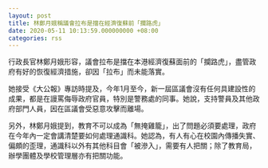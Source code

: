```yaml
---
layout: post
title: 林鄭月娥稱議會拉布是擋在經濟復蘇前「攔路虎」
date: 2020-05-11 10:13:59.000000000 +08:00
categories: rss
---
```


行政長官林鄭月娥形容，議會拉布是擋在本港經濟復蘇面前的「攔路虎」，盡管政府有好的恢復經濟措施，卻因「拉布」而未能落實。

她接受《大公報》專訪時提及，今年1月至今，新一屆區議會沒有任何具建設性的成果，都是在謾罵侮辱政府官員，特別是警務處的同事。她說，支持警員及其他政府部門人員，因在區議會受惡意攻擊而離場。

另外，林鄭月娥提到，教育不可以成為「無掩雞籠」，出了問題必須要處理，政府在今年內一定會講清楚要如何處理通識科。她認為，有人有心在校園內傳播失實、偏頗的歪理，通識科以外有其他科目會「被滲入」，需要有人把關；除了教育局，辦學團體及學校管理層亦有把關功能。
